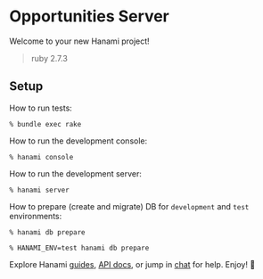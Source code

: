 # Opportunities Server

Welcome to your new Hanami project!

> ruby 2.7.3

## Setup

How to run tests:

```
% bundle exec rake
```

How to run the development console:

```
% hanami console
```

How to run the development server:

```
% hanami server
```

How to prepare (create and migrate) DB for `development` and `test` environments:

```
% hanami db prepare

% HANAMI_ENV=test hanami db prepare
```

Explore Hanami [guides](https://guides.hanamirb.org/), [API docs](http://docs.hanamirb.org/1.3.3/), or jump in [chat](http://chat.hanamirb.org) for help. Enjoy! 🌸
